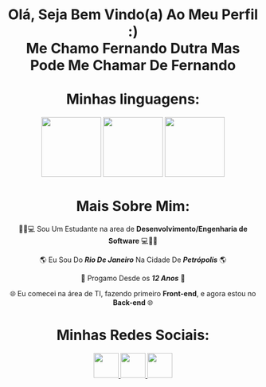 <div align="center">
<h1>Olá, Seja Bem Vindo(a) Ao Meu Perfil :) <br> Me Chamo Fernando Dutra Mas Pode Me Chamar De Fernando <br><br> Minhas linguagens:</h1>
</div>

<div align="center">
    <img height="120cm" src="https://logos-download.com/wp-content/uploads/2016/10/Python_logo_icon-700x697.png">
    <img height="120cm" src="https://cdn-icons-png.flaticon.com/512/5968/5968292.png">
    <img height="120cm" src="https://static-00.iconduck.com/assets.00/sql-database-sql-azure-icon-1955x2048-4pmty46t.png">
</div>

<div align="center">
<h1>Mais Sobre Mim:</h1>

👨‍💻💻 Sou Um Estudante na area de **Desenvolvimento/Engenharia de Software** 💻👨‍💻

🌎 Eu Sou Do ***Rio De Janeiro*** Na Cidade De ***Petrópolis*** 🌎

🧒 Progamo Desde os ***12 Anos*** 🧒 

🌐 Eu comecei na área de TI, fazendo primeiro **Front-end**, e agora estou no **Back-end** 🌐
</div>

<div align="center">
<h1>Minhas Redes Sociais:</h1>
</div>

<div align="center">
    <a href="https://twitter.com/FernandoRomano_"><!--Twitter-->
    <img height="50cm" src="https://img.shields.io/badge/Twitter-1DA1F2?style=for-the-badge&logo=twitter&logoColor=white"> 
    <a href="https://www.instagram.com/iduckk_/"><!--Instagram-->
    <img height="50cm" src="https://img.shields.io/badge/Instagram-E4405F?style=for-the-badge&logo=instagram&logoColor=white">
    <a href="https://www.youtube.com/channel/UCwx0ZmftvUEpotkKnKZiJqQ"><!--Youtube-->
    <img height="50cm" src="https://img.shields.io/badge/YouTube-FF0000?style=for-the-badge&logo=youtube&logoColor=white">
</div>
